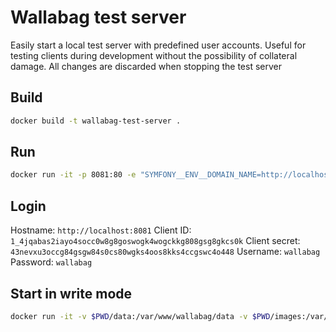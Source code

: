 # Wallabag test server
Easily start a local test server with predefined user accounts. Useful for testing clients during development without the possibility of collateral damage. All changes are discarded when stopping the test server

## Build
```bash
docker build -t wallabag-test-server .
```

## Run
```bash
docker run -it -p 8081:80 -e "SYMFONY__ENV__DOMAIN_NAME=http://localhost:8081" wallabag-test-server
```

## Login
Hostname: `http://localhost:8081`
Client ID: `1_4jqabas2iayo4socc0w8g8goswogk4wogckkg808gsg8gkcs0k`
Client secret: `43nevxu3occg84gsgw84s0cs80wgks4oos8kks4ccgswc4o448`
Username: `wallabag`
Password: `wallabag`

## Start in write mode
```bash
docker run -it -v $PWD/data:/var/www/wallabag/data -v $PWD/images:/var/www/wallabag/web/assets/images -p 8081:80 -e "SYMFONY__ENV__DOMAIN_NAME=http://localhost:8081" wallabag/wallabag
```